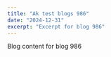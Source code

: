 ```yaml
---
title: "Ak test blogs 986"
date: "2024-12-31"
excerpt: "Excerpt for blog 986"
---
```


Blog content for blog 986